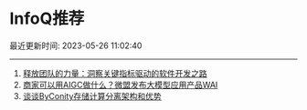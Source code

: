 # InfoQ推荐

最近更新时间: 2023-05-26 11:02:40

--- 
1. [释放团队的力量：洞察关键指标驱动的软件开发之路](https://www.infoq.cn/article/8TKQOFfwfjK4eri9kTZK) 
2. [商家可以用AIGC做什么？微盟发布大模型应用产品WAI](https://www.infoq.cn/article/VX7mJJCXc3LKoTycap0t) 
3. [谈谈ByConity存储计算分离架构和优势](https://www.infoq.cn/article/eDuYRT4rzgHBpqfV1T49) 
